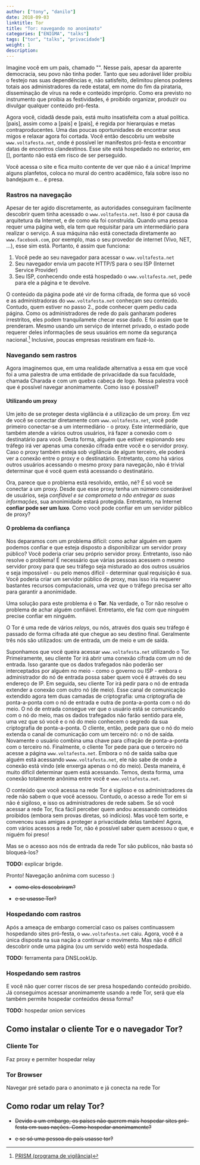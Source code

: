 ```yaml
---
author: ["tony", "danilo"]
date: 2018-09-03
linktitle: Tor
title: "Tor: navegando no anonimato"
categories: ["ENIGMA", "talks"]
tags: ["tor", "talks", "privacidade"]
weight: 1
description:
---
```


Imagine você em um país, chamado "". Nesse país, apesar da aparente democracia, seu povo não tinha poder. Tanto que seu adorável líder proibiu o festejo nas suas dependências e, não satisfeito, delimitou plenos poderes totais aos administradores da rede estatal, em nome do fim da pirataria, disseminação de vírus na rede e conteúdo impróprio. Como era previsto no instrumento que proibia as festividades, é proibido organizar, produzir ou divulgar qualquer conteúdo pró-festa.

Agora você, cidadã desde país, está muito insatisfeita com a atual política. [pais], assim como a [pais] e [pais], é regida por hierarquias e metas contraproducentes. Uma das poucas oportunidades de encontrar seus migos e relaxar agora foi cortada. Você então descobriu um website `www.voltafesta.net`, onde é possível ler manifestos pró-festa e encontrar datas de encontros clandestinos. Esse site está hospedado no exterior, em [], portanto não está em risco de ser perseguido.

Você acessa o site e fica muito contente de ver que não é a única! Imprime alguns planfetos, coloca no mural do centro acadêmico, fala sobre isso no bandejaum e... é presa.

### Rastros na navegação

Apesar de ter agido discretamente, as autoridades conseguiram facilmente descobrir quem tinha acessado o `www.voltafesta.net`. Isso é por causa da arquitetura da Internet, e de como ela foi construída. Quando uma pessoa requer uma página web, ela tem que requisitar para um intermediário para realizar o serviço. A sua máquina não está conectada diretamente ao `www.facebook.com`, por exemplo, mas o seu provedor de internet (Vivo, NET, ...), esse sim está. Portanto, é assim que funciona:

1. Você pede ao seu navegador para acessar o `www.voltafesta.net`
1. Seu navegador envia um pacote HTTP/S para o seu ISP (Internet Service Provider)
1. Seu ISP, conhecendo onde está hospedado o `www.voltafesta.net`, pede para ele a página e te devolve.

O conteúdo da página pode até vir de forma cifrada, de forma que só você e as administradoras do `www.voltafesta.net` conheçam seu conteúdo. Contudo, quem estiver no passo 2., pode conhecer quem pediu cada página. Como os administradores de rede do país ganharam poderes irrestritos, eles podem tranquilamete checar esse dado. E foi assim que te prenderam. Mesmo usando um serviço de internet privado, o estado pode requerer deles informações de seus usuários em nome da segurança nacional.[^1] Inclusive, poucas empresas resistiram em fazê-lo.

### Navegando sem rastros

Agora imaginemos que, em uma realidade alternativa a essa em que você foi a uma palestra de uma entidade de privacidade da sua faculdade, chamada Charada e com um quebra cabeça de logo. Nessa palestra você que é possível navegar anonimamente. Como isso é possível?

#### Utilizando um proxy
Um jeito de se proteger desta vigilância é a utilização de um proxy. Em vez de você se conectar diretamente com `www.voltafesta.net`, você pode primeiro conectar-se a um intermediário - o proxy. Este intermediário, que também atende a vários outros usuários, irá fazer a conexão com o destinatário para você. Desta forma, alguém que estiver espionando seu tráfego irá ver apenas uma conexão cifrada entre você e o servidor proxy. Caso o proxy também esteja sob vigilância de algum terceiro, ele poderá ver a conexão entre o proxy e o destinatário. Entretanto, como há vários outros usuários acessando o mesmo proxy para navegação, não é trivial determinar que é você quem está acessando o destinatário.

Ora, parece que o problema está resolvido, então, né? É só você se conectar a um proxy. Desde que esse proxy tenha um número considerável de usuários, seja *confiável e se comprometa a não entregar as suas informações*, sua anonimidade estará protegida. Entretanto, na Internet **confiar pode ser um luxo**. Como você pode confiar em um servidor público de proxy?

#### O problema da confiança
Nos deparamos com um problema difícil: como achar alguém em quem podemos confiar e que esteja disposto a disponibilizar um servidor proxy público? Você poderia criar seu próprio servidor proxy. Entretanto, isso não resolve o problema! É necessário que várias pessoas acessem o mesmo servidor proxy para que seu tráfego seja misturado ao dos outros usuários e seja impossível - ou pelo menos difícil - determinar qual requisição é sua. Você poderia criar um servidor público de proxy, mas isso iria requerer bastantes recursos computacionais, uma vez que o tráfego precisa ser alto para garantir a anonimidade.

Uma solução para este problema é o **Tor**. Na verdade, o Tor não resolve o problema de achar alguém confiável. Entretanto, ele faz com que ninguém precise confiar em ninguém.

O Tor é uma rede de vários *relays*, ou nós, através dos quais seu tráfego é passado de forma cifrada até que chegue ao seu destino final. Geralmente três nós são utilizados: um de entrada, um de meio e um de saída.

Suponhamos que você queira acessar `www.voltafesta.net` utilizando o Tor. Primeiramente, seu cliente Tor irá abrir uma conexão cifrada com um nó de entrada. Isso garante que os dados trafegados não poderão ser interceptados por alguém no meio - como o governo ou ISP - embora o administrador do nó de entrada possa saber quem você é através do seu endereço de IP. Em seguida, seu cliente Tor irá pedir para o nó de entrada extender a conexão com outro nó (de meio). Esse canal de comunicação extendido agora tem duas camadas de criptografia: uma criptografia de ponta-a-ponta com o nó de entrada e outra de ponta-a-ponta com o nó do meio. O nó de entrada consegue ver que o usuário está se comunicando com o nó do meio, mas os dados trafegados não farão sentido para ele, uma vez que só você e o nó do meio conhecem o segredo da sua criptografia de ponta-a-ponta. O cliente, então, pede para que o nó do meio extenda o canal de comunicação com um terceiro nó: o nó de saída. Novamente o usuário combina uma chave para cifração de ponta-a-ponta com o terceiro nó. Finalmente, o cliente Tor pede para que o terceiro nó acesse a página `www.voltafesta.net`. Embora o nó de saída saiba que alguém está acessando `wwww.voltafesta.net`, ele não sabe de onde a conexão está vindo (ele enxerga apenas o nó do meio). Desta maneira, é muito difícil determinar quem está acessando. Temos, desta forma, uma conexão totalmente anônima entre você e `www.voltafesta.net`.

O conteúdo que você acessa na rede Tor é sigiloso e os administradores da rede não sabem o que você acessou. Contudo, o acesso a rede Tor em si não é sigiloso, e isso os administradores de rede sabem. Se só você acessar a rede Tor, fica fácil perceber quem andou acessando conteúdos proibidos (embora sem provas diretas, só indícios). Mas você tem sorte, e convenceu suas amigas a proteger a privacidade delas também! Agora, com vários acessos a rede Tor, não é possível saber quem acessou o que, e niguém foi preso!

Mas se o acesso aos nós de entrada da rede Tor são publicos, não basta só bloqueá-los?

**TODO:** explicar brigde.

Pronto! Navegação anônima com sucesso :)

- ~~como eles descobriram?~~

- ~~e se usasse Tor?~~

### Hospedando com rastros

Após a ameaça de embargo comercial caso os países continuassem hospedando sites pró-festa, o `www.voltafesta.net` caiu. Agora, você é a única disposta na sua nação a continuar o movimento. Mas não é difícil descobrir onde uma página (ou um servido web) está hospedada.

**TODO:** ferramenta para DNSLookUp.


### Hospedando sem rastros

E você não quer correr riscos de ser presa hospedando conteúdo proibido. Já conseguimos acessar anonimamente usando a rede Tor, será que ela também permite hospedar conteúdos dessa forma?

**TODO:** hospedar onion services


## Como instalar o cliente Tor e o navegador Tor?

### Cliente Tor

Faz proxy e permiter hospedar relay

### Tor Browser

Navegar pré setado para o anonimato e já conecta na rede Tor

## Como rodar um relay Tor?

- ~~Devido a um embargo, os países não querem mais hospedar sites pró-festa em suas nações. Como hospedar anonimamente?~~

- ~~e se só uma pessoa do país usasse tor?~~

[^1]: [PRISM (programa de vigilância)](https://en.wikipedia.org/wiki/PRISM_%28surveillance_program%29)
